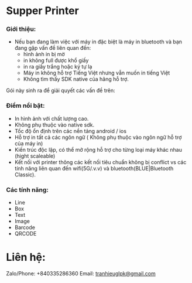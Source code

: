 # Supper Printer
### Giới thiệu: 
- Nếu bạn đang làm việc với máy in đặc biệt là máy in bluetooth và bạn đang gặp vấn đề liên quan đến:
  + hình ảnh in bị mờ
  + in không full được khổ giấy
  + in ra giấy trắng hoặc ký tự lạ
  + Máy in không hỗ trợ Tiếng Việt nhưng vẫn muốn in tiếng Việt
  + Không tìm thấy SDK native của hãng hỗ trợ.
    
 Gói này sinh ra để giải quyết các vấn đề trên: 

### Điểm nổi bật:
- In hình ảnh với chất lượng cao.
- Không phụ thuộc vào native sdk.
- Tốc độ ổn định trên các nền tảng android / ios
- Hỗ trợ in tất cả các ngôn ngữ ( Không phụ thuộc vào ngôn ngữ hỗ trợ của máy in)
- Kiến trúc độc lập, có thể mở rộng  hỗ trợ cho từng loại máy khác nhau (hight scaleable)
- Kết nối với printer thông các kết nối tiêu chuẩn không bị  conflict vs  các tính năng liên quan đến wifi(5G/.v.v) và bluetooth(BLUE|Bluetooth Classic).

### Các tính năng:
- Line
- Box
- Text
- Image
- Barcode
- QRCODE 
# Liên hệ: 
 Zalo/Phone: +840335286360
 Email: tranhieuglpk@gmail.com
